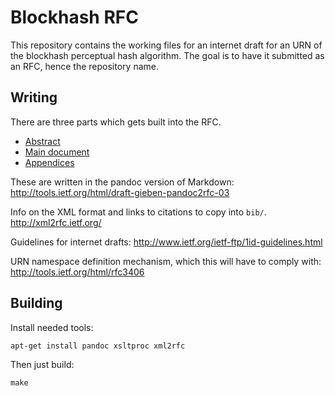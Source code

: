 
Blockhash RFC
=============

This repository contains the working files for an internet draft for
an URN of the blockhash perceptual hash algorithm.  The goal is to
have it submitted as an RFC, hence the repository name.

Writing
-------

There are three parts which gets built into the RFC.

* [Abstract](abstract.md)
* [Main document](main.md)
* [Appendices](appendices.md)

These are written in the pandoc version of Markdown:
http://tools.ietf.org/html/draft-gieben-pandoc2rfc-03

Info on the XML format and links to citations to copy into `bib/`.
http://xml2rfc.ietf.org/

Guidelines for internet drafts:
http://www.ietf.org/ietf-ftp/1id-guidelines.html

URN namespace definition mechanism, which this will have to comply
with:
http://tools.ietf.org/html/rfc3406


Building
--------

Install needed tools:

    apt-get install pandoc xsltproc xml2rfc

Then just build:

    make
